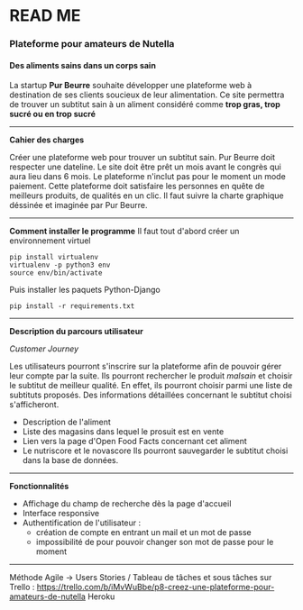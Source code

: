 # READ ME
### Plateforme pour amateurs de Nutella
#### Des aliments sains dans un corps sain
La startup **Pur Beurre** souhaite développer une plateforme web à destination de ses clients soucieux de leur alimentation.
Ce site permettra de trouver un subtitut sain à un aliment considéré comme **trop gras, trop sucré ou en trop sucré**

_______________________________
**Cahier des charges**

Créer une plateforme web pour trouver un subtitut sain.
Pur Beurre doit respecter une dateline. Le site doit être prêt un mois avant le congrès qui aura lieu dans 6 mois.
Le plateforme n'inclut pas pour le moment un mode paiement.
Cette plateforme doit satisfaire les personnes en quête de meilleurs produits, de qualités en un clic.
Il faut suivre la charte graphique déssinée et imaginée par Pur Beurre.
_______________________________
**Comment installer le programme**
Il faut tout d'abord créer un environnement virtuel
``` shell
pip install virtualenv
virtualenv -p python3 env
source env/bin/activate
```
Puis installer les paquets Python-Django
``` shell
pip install -r requirements.txt
```
_______________________________

**Description du parcours utilisateur**

*Customer Journey*

Les utilisateurs pourront s'inscrire sur la plateforme afin de pouvoir gérer leur compte par la suite.
Ils pourront rechercher le produit *malsain* et choisir le subtitut de meilleur qualité.
En effet, ils pourront choisir parmi une liste de subtituts proposés.
Des informations détaillées concernant le subtitut choisi s'afficheront.
* Description de l'aliment
* Liste des magasins dans lequel le prosuit est en vente
* Lien vers la page d'Open Food Facts concernant cet aliment
* Le nutriscore et le novascore
Ils pourront sauvegarder le subtitut choisi dans la base de données.


________________________________
**Fonctionnalités**

* Affichage du champ de recherche dès la page d'accueil
* Interface responsive
* Authentification de l'utilisateur :
    * création de compte en entrant un mail et un mot de passe
    * impossibilité de pour pouvoir changer son mot de passe pour le moment
_____________________________

Méthode Agile -> Users Stories / Tableau de tâches et sous tâches sur Trello :
https://trello.com/b/iMvWuBbe/p8-creez-une-plateforme-pour-amateurs-de-nutella
Heroku




